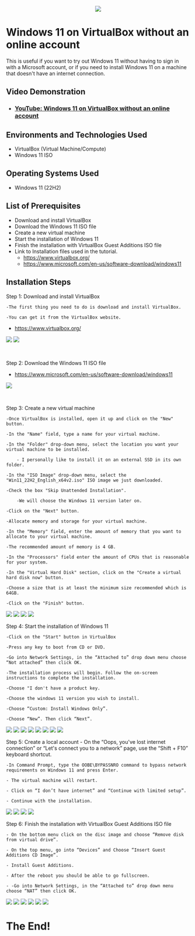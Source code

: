 <p align="center">
<img src="https://i.imgur.com/1DzaLJx.jpg"/>
</p>

<h1>Windows 11 on VirtualBox without an online account</h1>
This is useful if you want to try out Windows 11 without having to sign in with a Microsoft account,
or if you need to install Windows 11 on a machine that doesn't have an internet connection.<br />


<h2>Video Demonstration</h2>

- ### [YouTube: Windows 11 on VirtualBox without an online account](https://youtu.be/_16wpQ-Guog)

<h2>Environments and Technologies Used</h2>

- VirtualBox (Virtual Machine/Compute)
- Windows 11 ISO

<h2>Operating Systems Used </h2>

- Windows 11</b> (22H2)

<h2>List of Prerequisites</h2>

- Download and install VirtualBox
- Download the Windows 11 ISO file
- Create a new virtual machine
- Start the installation of Windows 11
- Finish the installation with VirtualBox Guest Additions ISO file
- Link to Installation files used in the tutorial. 
	- https://www.virtualbox.org/
	- https://www.microsoft.com/en-us/software-download/windows11
		
		
<h2>Installation Steps</h2>


<p>
Step 1: Download and install VirtualBox
	
	-The first thing you need to do is download and install VirtualBox. 
		
	-You can get it from the VirtualBox website. 
	
- https://www.virtualbox.org/
</p>
<p>
<img src="https://i.imgur.com/wDELCwD.png"/>
<img src="https://i.imgur.com/S1zAZN8.png"/>

</p>
<br />


<p>
Step 2: Download the Windows 11 ISO file

- https://www.microsoft.com/en-us/software-download/windows11

</p>
<p>
<img src="https://i.imgur.com/UVCDudX.png" />
</p>
<br />


<p>
Step 3: Create a new virtual machine
	
	-Once VirtualBox is installed, open it up and click on the "New" button.
	
	-In the "Name" field, type a name for your virtual machine. 
	
	-In the "Folder" drop-down menu, select the location you want your virtual machine to be installed.
	
		- I personally like to install it on an external SSD in its own folder.
	
	-In the "ISO Image" drop-down menu, select the "Win11_22H2_English_x64v2.iso" ISO image we just downloaded.
	
	-Check the box "Skip Unattended Installation".
	
		-We will choose the Windows 11 version later on.
	
	-Click on the "Next" button.
	
	-Allocate memory and storage for your virtual machine.
	
	-In the "Memory" field, enter the amount of memory that you want to allocate to your virtual machine. 
	
	-The recommended amount of memory is 4 GB.
	
	-In the "Processors" field enter the amount of CPUs that is reasonable for your system.
	
	-In the "Virtual Hard Disk" section, click on the "Create a virtual hard disk now" button. 
	
	-Choose a size that is at least the minimum size recommended which is 64GB.
	
	-Click on the "Finish" button.

</p>
<img src="https://i.imgur.com/bW0bN62.png" />
<img src="https://i.imgur.com/FxdQ758.png" />
<img src="https://i.imgur.com/fvbT3b7.png" />
<img src="https://i.imgur.com/7gPS9C3.png" />
<br />


<p>
Step 4: Start the installation of Windows 11
	
	-Click on the "Start" button in VirtualBox
	
	-Press any key to boot from CD or DVD.
	
	-Go into Network Settings, in the “Attached to” drop down menu choose “Not attached” then click OK.
	
	-The installation process will begin. Follow the on-screen instructions to complete the installation.
	
	-Choose "I don't have a product key.
	
	-Choose the windows 11 version you wish to install.
	
	-Choose “Custom: Install Windows Only”.
	
	-Choose “New”. Then click “Next”.
	
</p>
<img src="https://i.imgur.com/9UHX0yv.png" />
<img src="https://i.imgur.com/TvjuEF3.png" />
<img src="https://i.imgur.com/MIr9UIn.png" />
<img src="https://i.imgur.com/Efb8DKo.png" />
<img src="https://i.imgur.com/kosiSVo.png" />
<img src="https://i.imgur.com/kosOpQg.png" />
<img src="https://i.imgur.com/i9quBVr.png" />
<img src="https://i.imgur.com/qJ1F3cz.png" />
<br />

<p>
Step 5: Create a local account
	- On the “Oops, you've lost internet connection” or “Let's connect you to a network” page, 
use the “Shift + F10” keyboard shortcut. 
	
	-In Command Prompt, type the OOBE\BYPASSNRO command to bypass network requirements on Windows 11 and press Enter.

	- The virtual machine will restart.
	
	- Click on “I don’t have internet” and “Continue with limited setup”.
	
	- Continue with the installation.
</p>
<img src="https://i.imgur.com/J0p6ATc.png" />
<img src="https://i.imgur.com/uGTdsJo.png" />
<img src="https://i.imgur.com/mDsbbXc.png" />
<img src="https://i.imgur.com/c9mIVJC.png" />
<br />

<p>
Step 6: Finish the installation with VirtualBox Guest Additions ISO file
	
	- On the bottom menu click on the disc image and choose “Remove disk from virtual drive”.
	
	- On the top menu, go into “Devices” and Choose “Insert Guest Additions CD Image”.
	
	- Install Guest Additions.
	
	- After the reboot you should be able to go fullscreen.
	
	- -Go into Network Settings, in the “Attached to” drop down menu choose “NAT” then click OK.
<p>
<img src="https://i.imgur.com/8RmHadM.png" />
<img src="https://i.imgur.com/91UQsv4.png" />
<img src="https://i.imgur.com/sYMrgdD.png" />
<img src="https://i.imgur.com/Hh3W7wA.png" />
<img src="https://i.imgur.com/q5PHFPb.png" />
<img src="https://i.imgur.com/1DzaLJx.jpg" />

<h1>The End!</h1>

</p>
<br />


